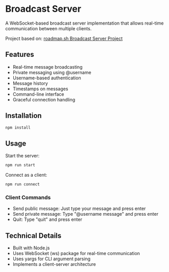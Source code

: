 # Broadcast Server

A WebSocket-based broadcast server implementation that allows real-time communication between multiple clients.

Project based on: [roadmap.sh Broadcast Server Project](https://roadmap.sh/projects/broadcast-server)

## Features

- Real-time message broadcasting
- Private messaging using @username
- Username-based authentication
- Message history
- Timestamps on messages
- Command-line interface
- Graceful connection handling

## Installation

```bash
npm install
```

## Usage

Start the server:

```bash
npm run start
```

Connect as a client:

```bash
npm run connect
```

### Client Commands

- Send public message: Just type your message and press enter
- Send private message: Type "@username message" and press enter
- Quit: Type "quit" and press enter

## Technical Details

- Built with Node.js
- Uses WebSocket (ws) package for real-time communication
- Uses yargs for CLI argument parsing
- Implements a client-server architecture
